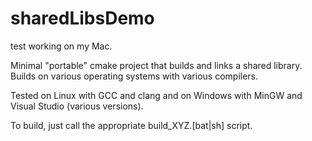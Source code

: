 sharedLibsDemo
==============

test working on my Mac.

Minimal "portable" cmake project that builds and links a shared library. Builds on various operating systems with various compilers.

Tested on Linux with GCC and clang and on Windows with MinGW and Visual Studio (various versions).

To build, just call the appropriate build_XYZ.[bat|sh] script.
